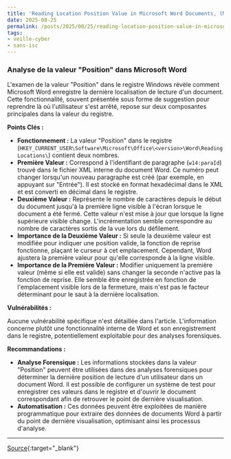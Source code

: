 ```yaml
---
title: 'Reading Location Position Value in Microsoft Word Documents, (Mon, Aug 25th)'
date: 2025-08-25
permalink: /posts/2025/08/25/reading-location-position-value-in-microsoft-word-documents-mon-aug-25th/
tags:
- veille-cyber
- sans-isc
---
```

### Analyse de la valeur "Position" dans Microsoft Word

L'examen de la valeur "Position" dans le registre Windows révèle comment Microsoft Word enregistre la dernière localisation de lecture d'un document. Cette fonctionnalité, souvent présentée sous forme de suggestion pour reprendre là où l'utilisateur s'est arrêté, repose sur deux composantes principales dans la valeur du registre.

**Points Clés :**

*   **Fonctionnement :** La valeur "Position" dans le registre (`HKEY_CURRENT_USER\Software\Microsoft\Office\<version>\Word\Reading Locations\`) contient deux nombres.
*   **Première Valeur :** Correspond à l'identifiant de paragraphe (`w14:paraId`) trouvé dans le fichier XML interne du document Word. Ce numéro peut changer lorsqu'un nouveau paragraphe est créé (par exemple, en appuyant sur "Entrée"). Il est stocké en format hexadécimal dans le XML et est converti en décimal dans le registre.
*   **Deuxième Valeur :** Représente le nombre de caractères depuis le début du document jusqu'à la première ligne visible à l'écran lorsque le document a été fermé. Cette valeur n'est mise à jour que lorsque la ligne supérieure visible change. L'incrémentation semble correspondre au nombre de caractères sortis de la vue lors du défilement.
*   **Importance de la Deuxième Valeur :** Si seule la deuxième valeur est modifiée pour indiquer une position valide, la fonction de reprise fonctionne, plaçant le curseur à cet emplacement. Cependant, Word ajustera la première valeur pour qu'elle corresponde à la ligne visible.
*   **Importance de la Première Valeur :** Modifier uniquement la première valeur (même si elle est valide) sans changer la seconde n'active pas la fonction de reprise. Elle semble être enregistrée en fonction de l'emplacement visible lors de la fermeture, mais n'est pas le facteur déterminant pour le saut à la dernière localisation.

**Vulnérabilités :**

Aucune vulnérabilité spécifique n'est détaillée dans l'article. L'information concerne plutôt une fonctionnalité interne de Word et son enregistrement dans le registre, potentiellement exploitable pour des analyses forensiques.

**Recommandations :**

*   **Analyse Forensique :** Les informations stockées dans la valeur "Position" peuvent être utilisées dans des analyses forensiques pour déterminer la dernière position de lecture d'un utilisateur dans un document Word. Il est possible de configurer un système de test pour enregistrer ces valeurs dans le registre et d'ouvrir le document correspondant afin de retrouver le point de dernière visualisation.
*   **Automatisation :** Ces données peuvent être exploitées de manière programmatique pour extraire des données de documents Word à partir du point de dernière visualisation, optimisant ainsi les processus d'analyse.

---
[Source](https://isc.sans.edu/diary/rss/32224){:target="_blank"}

